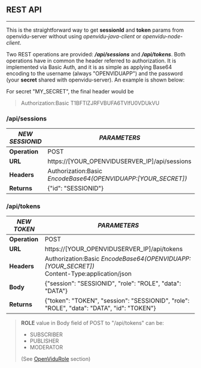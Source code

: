 <h2 id="section-title">REST API</h2>
<hr>

This is the straightforward way to get **sessionId** and **token** params from openvidu-server without using _openvidu-java-client_ or _openvidu-node-client_.

Two REST operations are provided: ***/api/sessions*** and ***/api/tokens***.
Both operations have in common the header referred to authorization. It is implemented via Basic Auth, and it is as simple as applying Base64 encoding to the username (always "OPENVIDUAPP") and the password (your **secret** shared with openvidu-server). An example is shown below:

For secret "MY_SECRET", the final header would be

> Authorization:Basic T1BFTlZJRFVBUFA6TVlfU0VDUkVU

### /api/sessions

| _NEW SESSIONID_ | _PARAMETERS_ |
| ---------       | -- |
| **Operation** | POST |
| **URL** | https://[YOUR_OPENVIDUSERVER_IP]/api/sessions |
| **Headers** | Authorization:Basic _EncodeBase64(OPENVIDUAPP:[YOUR_SECRET])_ |
| **Returns** | {"id": "SESSIONID"} |

### /api/tokens

| _NEW TOKEN_ | _PARAMETERS_ |
| ---------       | -- |
| **Operation** | POST |
| **URL** | https://[YOUR_OPENVIDUSERVER_IP]/api/tokens |
| **Headers** | Authorization:Basic _EncodeBase64(OPENVIDUAPP:[YOUR_SECRET])_<br/>Content-Type:application/json |
| **Body** | {"session": "SESSIONID", "role": "ROLE", "data": "DATA"} |
| **Returns** | {"token": "TOKEN", "session": "SESSIONID", "role": "ROLE", "data": "DATA", "id": "TOKEN"} |


> **ROLE** value in Body field of POST to "/api/tokens" can be:
> 
> - SUBSCRIBER
> - PUBLISHER
> - MODERATOR
> 
> (See [OpenViduRole](/api/openvidu-java-client/#openvidurole) section)

